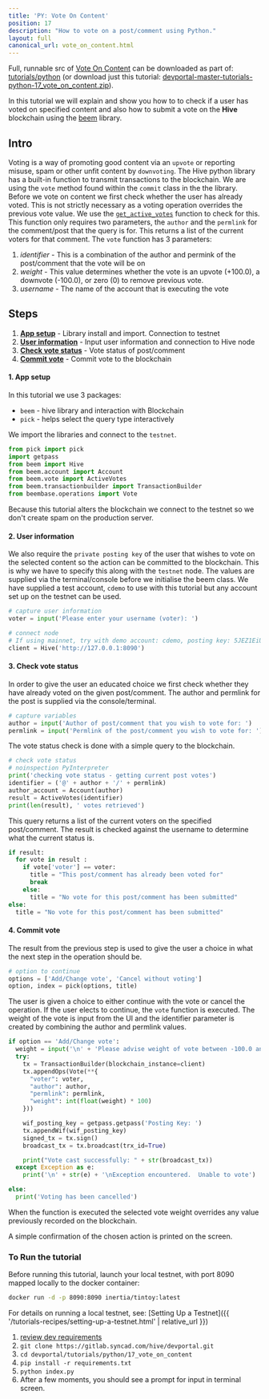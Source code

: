 ```yaml
---
title: 'PY: Vote On Content'
position: 17
description: "How to vote on a post/comment using Python."
layout: full
canonical_url: vote_on_content.html
---
```

Full, runnable src of [Vote On Content](https://gitlab.syncad.com/hive/devportal/-/tree/master/tutorials/python/17_vote_on_content) can be downloaded as part of: [tutorials/python](https://gitlab.syncad.com/hive/devportal/-/tree/master/tutorials/python) (or download just this tutorial: [devportal-master-tutorials-python-17_vote_on_content.zip](https://gitlab.syncad.com/hive/devportal/-/archive/master/devportal-master.zip?path=tutorials/python/17_vote_on_content)).

In this tutorial we will explain and show you how to to check if a user has voted on specified content and also how to submit a vote on the **Hive** blockchain using the [beem](https://github.com/holgern/beem) library.

## Intro

Voting is a way of promoting good content via an `upvote` or reporting misuse, spam or other unfit content by `downvoting`. The Hive python library has a built-in function to transmit transactions to the blockchain. We are using the `vote` method found within the `commit` class in the the library. Before we vote on content we first check whether the user has already voted. This is not strictly necessary as a voting operation overrides the previous vote value. We use the [`get_active_votes`](https://beem.readthedocs.io/en/latest/beem.vote.html#beem.vote.ActiveVotes) function to check for this. This function only requires two parameters, the `author` and the `permlink` for the comment/post that the query is for. This returns a list of the current voters for that comment. The `vote` function has 3 parameters:

1. _identifier_ - This is a combination of the author and permink of the post/comment that the vote will be on
1. _weight_ - This value determines whether the vote is an upvote (+100.0), a downvote (-100.0), or zero (0) to remove previous vote.
1. _username_ - The name of the account that is executing the vote

## Steps

1. [**App setup**](#setup) - Library install and import. Connection to testnet
1. [**User information**](#userinfo) - Input user information and connection to Hive node
1. [**Check vote status**](#votestat) - Vote status of post/comment
1. [**Commit vote**](#commit) - Commit vote to the blockchain

#### 1. App setup <a name="setup"></a>

In this tutorial we use 3 packages:

- `beem` - hive library and interaction with Blockchain
- `pick` - helps select the query type interactively

We import the libraries and connect to the `testnet`.

```python
from pick import pick
import getpass
from beem import Hive
from beem.account import Account
from beem.vote import ActiveVotes
from beem.transactionbuilder import TransactionBuilder
from beembase.operations import Vote
```

Because this tutorial alters the blockchain we connect to the testnet so we don't create spam on the production server.

#### 2. User information<a name="userinfo"></a>

We also require the `private posting key` of the user that wishes to vote on the selected content so the action can be committed to the blockchain. This is why we have to specify this along with the `testnet` node. The values are supplied via the terminal/console before we initialise the beem class. We have supplied a test account, `cdemo` to use with this tutorial but any account set up on the testnet can be used.

```python
# capture user information
voter = input('Please enter your username (voter): ')

# connect node
# If using mainnet, try with demo account: cdemo, posting key: 5JEZ1EiUjFKfsKP32b15Y7jybjvHQPhnvCYZ9BW62H1LDUnMvHz
client = Hive('http://127.0.0.1:8090')
```

#### 3. Check vote status<a name="votestat"></a>

In order to give the user an educated choice we first check whether they have already voted on the given post/comment. The author and permlink for the post is supplied via the console/terminal.

```python
# capture variables
author = input('Author of post/comment that you wish to vote for: ')
permlink = input('Permlink of the post/comment you wish to vote for: ')
```

The vote status check is done with a simple query to the blockchain.

```python
# check vote status
# noinspection PyInterpreter
print('checking vote status - getting current post votes')
identifier = ('@' + author + '/' + permlink)
author_account = Account(author)
result = ActiveVotes(identifier)
print(len(result), ' votes retrieved')
```

This query returns a list of the current voters on the specified post/comment. The result is checked against the username to determine what the current status is.

```python
if result:
  for vote in result :
    if vote['voter'] == voter:
      title = "This post/comment has already been voted for"
      break
    else:
      title = "No vote for this post/comment has been submitted"
else:
  title = "No vote for this post/comment has been submitted"
```

#### 4. Commit vote<a name="commit"></a>

The result from the previous step is used to give the user a choice in what the next step in the operation should be.

```python
# option to continue
options = ['Add/Change vote', 'Cancel without voting']
option, index = pick(options, title)
```

The user is given a choice to either continue with the vote or cancel the operation. If the user elects to continue, the `vote` function is executed. The weight of the vote is input from the UI and the identifier parameter is created by combining the author and permlink values.

```python
if option == 'Add/Change vote':
  weight = input('\n' + 'Please advise weight of vote between -100.0 and 100 (zero removes previous vote): ')
  try:
    tx = TransactionBuilder(blockchain_instance=client)
    tx.appendOps(Vote(**{
      "voter": voter,
      "author": author,
      "permlink": permlink,
      "weight": int(float(weight) * 100)
    }))

    wif_posting_key = getpass.getpass('Posting Key: ')
    tx.appendWif(wif_posting_key)
    signed_tx = tx.sign()
    broadcast_tx = tx.broadcast(trx_id=True)

    print("Vote cast successfully: " + str(broadcast_tx))
  except Exception as e:
    print('\n' + str(e) + '\nException encountered.  Unable to vote')

else:
  print('Voting has been cancelled')
```

When the function is executed the selected vote weight overrides any value previously recorded on the blockchain.

A simple confirmation of the chosen action is printed on the screen.

### To Run the tutorial

Before running this tutorial, launch your local testnet, with port 8090 mapped locally to the docker container:

```bash
docker run -d -p 8090:8090 inertia/tintoy:latest
```

For details on running a local testnet, see: [Setting Up a Testnet]({{ '/tutorials-recipes/setting-up-a-testnet.html' | relative_url }})

1. [review dev requirements](getting_started.html)
1. `git clone https://gitlab.syncad.com/hive/devportal.git`
1. `cd devportal/tutorials/python/17_vote_on_content`
1. `pip install -r requirements.txt`
1. `python index.py`
1. After a few moments, you should see a prompt for input in terminal screen.
